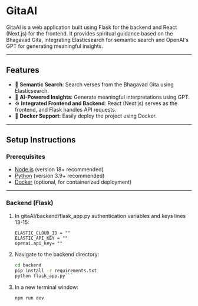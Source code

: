 # GitaAI

GitaAI is a web application built using Flask for the backend and React (Next.js) for the frontend. It provides spiritual guidance based on the Bhagavad Gita, integrating Elasticsearch for semantic search and OpenAI's GPT for generating meaningful insights.

---

## Features

- 🧠 **Semantic Search**: Search verses from the Bhagavad Gita using Elasticsearch.
- 🤖 **AI-Powered Insights**: Generate meaningful interpretations using GPT.
- ⚙️ **Integrated Frontend and Backend**: React (Next.js) serves as the frontend, and Flask handles API requests.
- 🐳 **Docker Support**: Easily deploy the project using Docker.

---
## Setup Instructions

### Prerequisites

- [Node.js](https://nodejs.org/) (version 18+ recommended)
- [Python](https://www.python.org/) (version 3.9+ recommended)
- [Docker](https://www.docker.com/) (optional, for containerized deployment)

---

### Backend (Flask)

1. In gitaAI/backend/flask_app.py authentication variables and keys lines 13-15:
   ``` 
   ELASTIC_CLOUD_ID = ""
   ELASTIC_API_KEY = ""
   openai.api_key= ""
   ```
2. Navigate to the backend directory:
   ```bash
   cd backend
   pip install -r requirements.txt
   python flask_app.py```

3. In a new terminal window:
   ```
   npm run dev
   ```
